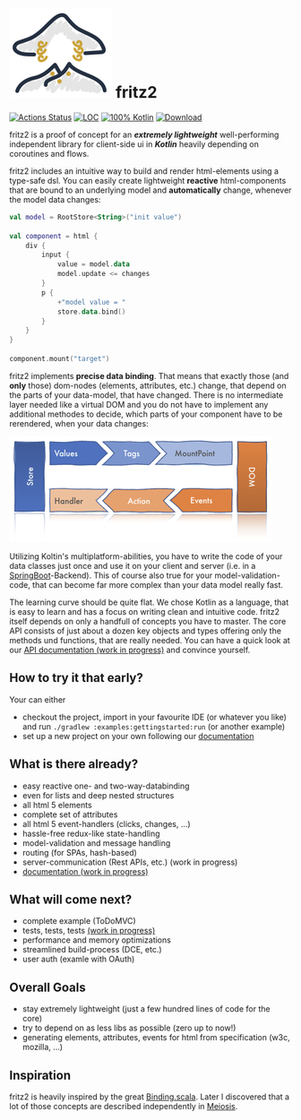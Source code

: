 # ![logo](/docs/fritz2_logo.png) fritz2

[![Actions Status](https://github.com/jwstegemann/fritz2/workflows/build/badge.svg)](https://github.com/jwstegemann/fritz2/actions)
[![LOC](https://img.shields.io/badge/core%20LOC-1%2C4k-green)](https://clean-code-developer.com/grades/grade-1-red/#Keep_it_simple_stupid_KISS)
[![100% Kotlin](https://img.shields.io/badge/pure%20Kotlin-100%25-blue)](https://play.kotlinlang.org/)
[ ![Download](https://api.bintray.com/packages/jwstegemann/fritz2/fritz2-core/images/download.svg?version=0.1) ](https://bintray.com/jwstegemann/fritz2/fritz2-core/0.1/link)

fritz2 is a proof of concept for an ***extremely lightweight*** well-performing independent library for client-side ui in ***Kotlin*** heavily depending on coroutines and flows.

fritz2 includes an intuitive way to build and render html-elements using a type-safe dsl. You can easily create lightweight **reactive** html-components that are bound to an underlying model and **automatically** change, whenever the model data changes:

```kotlin
val model = RootStore<String>("init value")

val component = html {
    div {
        input {
            value = model.data
            model.update <= changes
        }
        p {
            +"model value = "
            store.data.bind()
        }
    }
}

component.mount("target")
```

fritz2 implements **precise data binding**. That means that exactly those (and **only** those) dom-nodes (elements, attributes, etc.) change, that depend on the parts of your data-model, that have changed. 
There is no intermediate layer needed like a virtual DOM and you do not have to implement any additional methodes to decide, which parts of your component have to be rerendered, when your data changes:

![State management in fritz2](/docs/fritz2_state.001.png)

Utilizing Koltin's multiplatform-abilities, you have to write the code of your data classes just once and use it on your client and server (i.e. in a [SpringBoot](https://spring.io/guides/gs/rest-service/)-Backend). This of course also true for your model-validation-code, that can become far more complex than your data model really fast.

The learning curve should be quite flat. We chose Kotlin as a language, that is easy to learn and has a focus on writing clean and intuitive code.
fritz2 itself depends on only a handfull of concepts you have to master. The core API consists of just about a dozen key objects and types offering only the methods und functions, that are really needed. You can have a quick look at our [API documentation (work in progress)](https://jwstegemann.github.io/fritz2/dokka/fritz2/) and convince yourself.  


## How to try it that early?
Your can either
* checkout the project, import in your favourite IDE (or whatever you like) and run `./gradlew :examples:gettingstarted:run` (or another example)
* set up a new project on your own following our [documentation](https://github.com/jwstegemann/fritz2/wiki/Project-Setup)


## What is there already?

- easy reactive one- and two-way-databinding
- even for lists and deep nested structures
- all html 5 elements
- complete set of attributes 
- all html 5 event-handlers (clicks, changes, ...)
- hassle-free redux-like state-handling
- model-validation and message handling 
- routing (for SPAs, hash-based)
- server-communication (Rest APIs, etc.) (work in progress)
- [documentation (work in progress)](https://github.com/jwstegemann/fritz2/wiki)

## What will come next?

- complete example (ToDoMVC)
- tests, tests, tests [(work in progress)](https://github.com/jwstegemann/fritz2/pull/18)
- performance and memory optimizations
- streamlined build-process (DCE, etc.)
- user auth (examle with OAuth)

## Overall Goals

- stay extremely lightweight (just a few hundred lines of code for the core)
- try to depend on as less libs as possible (zero up to now!)
- generating elements, attributes, events for html from specification (w3c, mozilla, ...)

## Inspiration

fritz2 is heavily inspired by the great [Binding.scala](https://github.com/ThoughtWorksInc/Binding.scala). Later I discovered that a lot of those concepts are described independently in [Meiosis](https://meiosis.js.org/).

